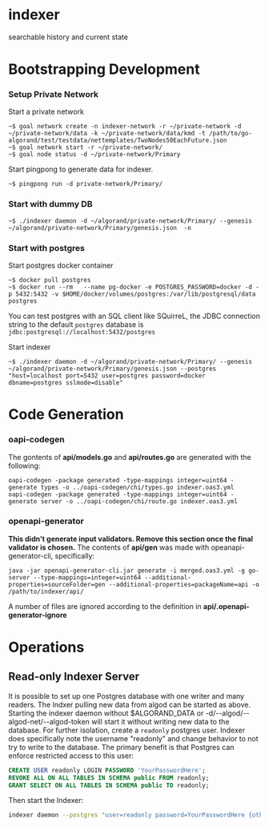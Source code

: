 # indexer
searchable history and current state

# Bootstrapping Development 

### Setup Private Network
Start a private network
```
~$ goal network create -n indexer-network -r ~/private-network -d ~/private-network/data -k ~/private-network/data/kmd -t /path/to/go-algorand/test/testdata/nettemplates/TwoNodes50EachFuture.json
~$ goal network start -r ~/private-network/
~$ goal node status -d ~/private-network/Primary
```

Start pingpong to generate data for indexer.
```
~$ pingpong run -d private-network/Primary/
```

### Start with dummy DB
```
~$ ./indexer daemon -d ~/algorand/private-network/Primary/ --genesis ~/algorand/private-network/Primary/genesis.json  -n
```

### Start with postgres
Start postgres docker container
```
~$ docker pull postgres
~$ docker run --rm   --name pg-docker -e POSTGRES_PASSWORD=docker -d -p 5432:5432 -v $HOME/docker/volumes/postgres:/var/lib/postgresql/data  postgres
```

You can test postgres with an SQL client like SQuirreL, the JDBC connection string to the default `postgres` database is `jdbc:postgresql://localhost:5432/postgres`

Start indexer
```
~$ ./indexer daemon -d ~/algorand/private-network/Primary/ --genesis ~/algorand/private-network/Primary/genesis.json --postgres "host=localhost port=5432 user=postgres password=docker dbname=postgres sslmode=disable"
```

# Code Generation

### oapi-codegen
The gontents of **api/models.go** and **api/routes.go** are generated with the following:
```
oapi-codegen -package generated -type-mappings integer=uint64 -generate types -o ../oapi-codegen/chi/types.go indexer.oas3.yml
oapi-codegen -package generated -type-mappings integer=uint64 -generate server -o ../oapi-codegen/chi/route.go indexer.oas3.yml
```

### openapi-generator
**This didn't generate input validators. Remove this section once the final validator is chosen.**
The contents of **api/gen** was made with opeanapi-generator-cli, specifically:
```
java -jar openapi-generator-cli.jar generate -i merged.oas3.yml -g go-server --type-mappings=integer=uint64 --additional-properties=sourceFolder=gen --additional-properties=packageName=api -o /path/to/indexer/api/
```

A number of files are ignored according to the definition in **api/.openapi-generator-ignore**


# Operations

## Read-only Indexer Server

It is possible to set up one Postgres database with one writer and many readers. The Indxer pulling new data from algod can be started as above. Starting the indexer daemon without $ALGORAND_DATA or -d/--algod/--algod-net/--algod-token will start it without writing new data to the database. For further isolation, create a `readonly` postgres user. Indexer does specifically note the username "readonly" and change behavior to not try to write to the database. The primary benefit is that Postgres can enforce restricted access to this user:

```sql
CREATE USER readonly LOGIN PASSWORD 'YourPasswordHere';
REVOKE ALL ON ALL TABLES IN SCHEMA public FROM readonly;
GRANT SELECT ON ALL TABLES IN SCHEMA public TO readonly;
```

Then start the Indexer:

```bash
indexer daemon --postgres "user=readonly password=YourPasswordHere {other connection options for your database}"
```
